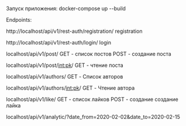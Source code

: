 Запуск приложения:
docker-compose up --build


Endpoints:

http://localhost/api/v1/rest-auth/registration/
registration

http://localhost/api/v1/rest-auth/login/
login

localhost/api/v1/post/
GET - список постов
POST - создание поста

localhost/api/v1/post/<int:pk>/
GET - чтение поста

localhost/api/v1/authors/
GET - Список авторов

localhost/api/v1/authors/<int:pk>/
GET - Чтение автора

localhost/api/v1/like/
GET - список лайков
POST - создание создание лайка

localhost/api/v1/analytic/?date_from=2020-02-02&date_to=2020-02-15

